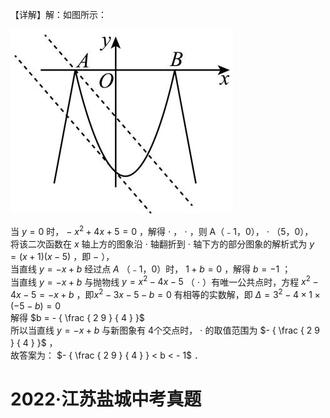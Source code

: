 【详解】解：如图所示：

![](<../../qs_image_DB/专题3-4__二次函数选填压轴7类常考热点问题（解析版）_/bd1bb7a3019736a10640cdba912dc76c84916e43c3c47f51834f495c2b3af8b7.jpg>)

当 $y = 0$ 时， $- \ x ^ { 2 } + 4 x + 5 = 0$ ，解得 $\cdot$ ， $\cdot$ ，则 A（﹣1，0）， $\cdot$ （5，0），  
将该二次函数在 $x$ 轴上方的图象沿 $\cdot$ 轴翻折到 $\cdot$ 轴下方的部分图象的解析式为 $y = ( x + 1 ) ( x - 5 )$ ，即 $-$ ），  
当直线 $y = - x + b$ 经过点 $A$ （﹣1，0）时， $1 + b = 0$ ，解得 $b = - 1$ ；  
当直线 $y = - x + b$ 与抛物线 $y = x ^ { 2 } - 4 x - 5$ （ $\cdot$ ）有唯一公共点时，方程 $x ^ { 2 } - 4 x - 5 = - x + b$ ，即$x ^ { 2 } - 3 x - 5 - b = 0$ 有相等的实数解，即 $\Delta = 3 ^ { 2 } - 4 \times 1 \times ( - 5 - b ) = 0$   
解得 $b = - { \frac { 2 9 } { 4 } }$   
所以当直线 $y = - x + b$ 与新图象有 4个交点时， $\cdot$ 的取值范围为 $- { \frac { 2 9 } { 4 } }$ ，  
故答案为： $- { \frac { 2 9 } { 4 } } < b < - 1$ ．

# 2022·江苏盐城中考真题
